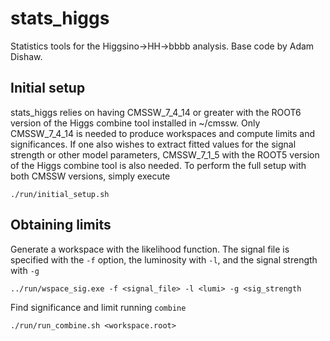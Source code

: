stats_higgs
=========
Statistics tools for the Higgsino->HH->bbbb analysis. Base code by Adam Dishaw.

Initial setup
--------------
stats_higgs relies on having CMSSW_7_4_14 or greater with the ROOT6 version of the Higgs combine tool
installed in ~/cmssw. Only CMSSW_7_4_14 is needed to produce workspaces and compute limits and
significances. If one also wishes to extract fitted values for the signal strength or other model parameters,
CMSSW_7_1_5 with the ROOT5 version of the Higgs combine tool is also needed. To perform the full setup with
both CMSSW versions, simply execute

    ./run/initial_setup.sh

Obtaining limits
-----------------
Generate a workspace with the likelihood function. The signal file is specified with the `-f` option,
the luminosity with `-l`, and the signal strength with `-g`

    ../run/wspace_sig.exe -f <signal_file> -l <lumi> -g <sig_strength

Find significance and limit running `combine`

    ./run/run_combine.sh <workspace.root>
